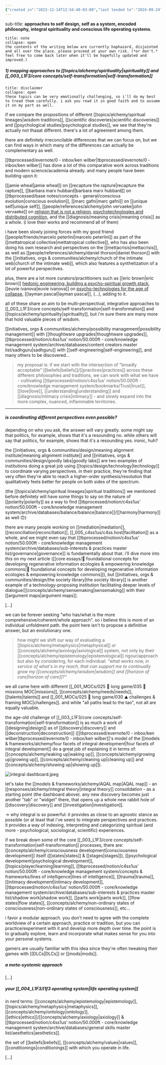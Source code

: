 ```yaml
---
{"created in":"2023-12-14T12:54:40-03:00","last tended to":"2024-09-24T16:19:46-03:00","dg-publish":true,"tags":["alchemy","essay","🌱"],"aliases":["🧘🏻‍♂️ a meta-system for modular self-unfoldment"],"notestage":["🌱"],"created":"2023-12-14T12:54:40.894-03:00","updated":"2025-05-21T16:16:05.448-03:00","permalink":"/core-essays/a-meta-system-for-modular-self-unfoldment-and-interoperability-across-philosophies-methodologies-and-perspectives/","dgPassFrontmatter":true}
---
```


sub-title: **approaches to self design, self as a system, encoded philosophy, integral spirituality and conscious life operating systems**.

```ad-warning
title: note
collapse: open
the contents of the writing below are currently haphazard, disjointed and all over the place. please proceed at your own risk. (*or don't.* feel free to come back later when it'll be hopefully updated and improved.)
```

##### 1) mapping approaches to [[topics/alchemy/spirituality\|spirituality]] and [[_003_L1F3/core concepts/self-transformation\|self-transformation]]

```ad-hint
title: disclaimer
collapse: open
these topics can be very emotionally challenging, so i'll do my best to tread them carefully. i ask you read it in good faith and to assume it on my part as well.
```

if we compare the propositions of different [[topics/alchemy/spiritual lineages\|wisdom traditions]], [[scientific discoveries\|scientific discoveries]] and [[psychological studies\|psychological studies]], we see that they're actually not thaaat different. there's a lot of agreement among them.

there are definitely irreconcilable differences that we can focus on, but we can find ways in which many of the differences can actually be complementary as well.

[[tbprocessed/evernote/0 - inbox/ken wilber\|tbprocessed/evernote/0 - inbox/ken wilber]] has done a lot of this comparative work across traditions and modern science/academia already. and many people have been building upon it:

[[jamie wheal\|jamie wheal]] on [[recapture the rapture\|recapture the rapture]], [[barbara marx hubbard\|barbara marx hubbard]] on [[tbprocessed/base notes/concepts - general/conscious evolution\|conscious evolution]], [[marc gafni\|marc gafni]] on [[unique self\|unique self]], [[people/references/alchemy/john vervaeke\|john vervaeke]] on [religion that is not a religion](https://www.youtube.com/@johnvervaeke), [psychotechnologies and distributed cognition](https://www.youtube.com/watch?v=237-jbJfleY), and the [[diagnosis/meaning crisis\|meaning crisis]] as a whole. (i love their works and recommend all of them)

i have been slowly joining forces with my good friend [[people/friends/marcelo peterlini\|marcelo peterlini]] as part of the [[mettatropical collective\|mettatropical collective]], who has also been doing his own research and perspectives on the [[mettacrisis\|mettacrisis]], as well as [[people/references/alchemy/daniel thorson\|daniel thorson]] with the [[initiatives, orgs & communities/alchemy/church of the intimate web\|church of the intimate web]], which also features a synthetization of a lot of powerful perspectives.

plus, there are a lot more curators/practitioners such as [[eric brown\|eric brown]] [hedonic engineering: building a psycho-spiritual growth stack](https://seriousplay.substack.com/p/hedonic-engineering), [[euvie ivanova\|euvie ivanova]] on [psycho-technologies for the age of collapse](https://euvieivanova.substack.com/p/psycho-technologies-for-the-age-of), [[layman pascal\|layman pascal]], (...), adding to it.

all of these share an aim to be multi-perspectival, integrative approaches to [[_003_L1F3/core concepts/self-transformation\|self-transformation]] and [[topics/alchemy/spirituality\|spirituality]], but i'm sure there are many more that hold valuable pieces of wisdom.

[[initiatives, orgs & communities/alchemy/possibility management\|possibility management]] with [[thoughtware upgrades\|thoughtware upgrades]], [[tbprocessed/notion/c4ss1us’ notion/50.000ft - core/knowledge management system/archive/databases/content creators master list/sadhguru\|sadhguru]] with [[self-engineering\|self-engineering]], and many others to be discovered...

> my proposal is: if we start with the intersection of "broadly acceptable" [[beliefs\|beliefs]]/[[practices\|practices]] across these different philosophies and traditions, we can work with what we have - cultivating [[tbprocessed/notion/c4ss1us’ notion/50.000ft - core/knowledge management system/bookmarks/Trust\|trust]], [[love\|love]], [[understanding\|understanding]] and [[diagnosis/intimacy crisis\|intimacy]] - and slowly expand into the more complex, nuanced, inflammable territories.

---
##### is coordinating different perspectives even possible?

depending on who you ask, the answer will vary greatly. some might say that politics, for example, shows that it's a resounding no. while others will say that politics, for example, shows that it's a resounding yes. ironic, huh?

the [[initiatives, orgs & communities/design/meaning alignment institute\|meaning alignment institute]] and [[initiatives, orgs & communities/design/goodly labs\|goodly labs]] are two examples of institutions doing a great job using [[topics/design/technology\|technology]] to coordinate varying perspectives. in their practice, they're finding that very often they're able to reach a higher-order synthesis/resolution that qualitatively feels better for people on both sides of the spectrum.

(the [[topics/alchemy/spiritual lineages\|spiritual traditions]] we mentioned before definitely will have some things to say on the nature of [[polarity\|polarity]] as a way to find [[tbprocessed/notion/c4ss1us’ notion/50.000ft - core/knowledge management system/archive/databases/balance/balance\|balance]]/[[harmony\|harmony]] as well 🙃)

there are many people working on [[mediation\|mediation]], [[reconciliation\|reconciliation]], [[_005_c4ss1us/c4ss.host\|facilitation]] as a whole, and we might even say that [[tbprocessed/notion/c4ss1us’ notion/50.000ft - core/knowledge management system/archive/databases/sub-interests & practices master list/governance\|governance]] is fundamentally about that. i'll dive more into this on my next article ([[core essays/💭 foundational concepts for developing regenerative information ecologies & empowering knowledge commons\|💭 foundational concepts for developing regenerative information ecologies & empowering knowledge commons]]), but [[initiatives, orgs & communities/design/the society library\|the society library]] is another example of a technology-proposing institution facilitating deeper levels of dialogue/[[concepts/alchemy/sensemaking\|sensemaking]] with their [[argument maps\|argument maps]].

[...]

we can be forever seeking "who has/what is the more comprehensive/coherent/whole approach". so i believe this is more of an individual unfoldment path. the point here isn't to propose a definitive answer, but an evolutionary one.

> how might we shift our way of evaluating a [[topics/alchemy/metaphysics\|metaphysical]] or [[concepts/alchemy/axiology\|axiological]] system, not only by their [[concepts/alchemy/epistemology\|epistemological]] rigour/approach but also by considering, for each individual: *"what works now, in service of what's in my reach, that can support me to continually grow my [[concepts/alchemy/wisdom\|wisdom]] and [[horizon of care\|horizon of care]]?"*

we all came here with different [[_001_MOCs/025 🔷 long game/035 🔭 missions MOC\|missions]], [[concepts/alchemy/needs\|needs]], [[talents\|talents]] and [[_001_MOCs/025 🔷 long game/030 ⛰ challenges & framing MOC\|challenges]]. and while "all paths lead to the tao", not all are equally valuable.

the age-old challenge of [[_003_L1F3/core concepts/self-transformation\|self-transformation]] is as much a work of [[designing\|design]] as of [[discovery\|discovery]] and [[deconstruction\|deconstruction]] ([[tbprocessed/evernote/0 - inbox/ken wilber\|tbprocessed/evernote/0 - inbox/ken wilber]]'s model of the [[models & frameworks/alchemy/four facets of integral development\|four facets of integral development]] do a great job of explaining it in terms of: [[concepts/alchemy/waking up\|waking up]], [[concepts/alchemy/growing up\|growing up]], [[concepts/alchemy/cleaning up\|cleaning up]] and [[concepts/alchemy/showing up\|showing up]]).

![integral dashboard.jpeg](/img/user/images/interfaces%20&%20designs/integral%20dashboard.jpeg)

let's take the [[models & frameworks/alchemy/AQAL map\|AQAL map]] - an [[responses/alchemy/integral theory\|integral theory]] consolidation - as a starting point (the dashboard above). any new discovery becomes just another "tab" or "widget" there, that opens up a whole new rabbit hole of [[discovery\|discovery]] and [[investigation\|investigation]].

-> why integral is so powerful: it provides as close to an agnostic stance as possible (or at least that i've seen) to integrate perspectives and practices. it provides a way of indexing, interpreting and categorizing spiritual (and more - psychological, sociological, scientific) experiences.

if we break down some of the core [[_003_L1F3/core concepts/self-transformation\|self-transformation]] processes, there are: [[concepts/alchemy/consciousness development\|consciousness development]] itself ([[states\|states]] & [[stages\|stages]]), [[psychological development\|psychological development]], [[topics/player/learning\|learning]], [[tbprocessed/notion/c4ss1us’ notion/50.000ft - core/knowledge management system/concepts & frameworks/lines of intelligence\|lines of intelligence]], [[trauma\|trauma]], [[intimacy development\|intimacy development]], [[tbprocessed/notion/c4ss1us’ notion/50.000ft - core/knowledge management system/archive/databases/sub-interests & practices master list/shadow work\|shadow work]], [[parts work\|parts work]], [[flow states\|flow states]], [[concepts/alchemy/non-ordinary states of consciousness\|non-ordinary states of consciousness]], etc...

i favor a modular approach. you don't need to agree with the complete worldview of a certain approach, practice or tradition, but you can practice/experiment with it and develop more depth over time. the point is to gradually explore, learn and incorporate what makes sense for you into your personal systems.

gamers are usually familiar with this idea since they're often tweaking their games with [[DLCs\|DLCs]] or [[mods\|mods]].

##### a meta-systemic approach

[...]
##### your [[_004_L1F3/l1f3 operating system\|life operating system]]

in nerd terms: [[concepts/alchemy/epistemology\|epistemology]], [[topics/alchemy/metaphysics\|metaphysics]], [[concepts/alchemy/ontology\|ontology]], [[ethics\|ethics]]/[[concepts/alchemy/axiology\|axiology]] & [[tbprocessed/notion/c4ss1us’ notion/50.000ft - core/knowledge management system/archive/databases/general skills master list/aesthetics\|aesthetics]].

the set of [[beliefs\|beliefs]], [[concepts/alchemy/values\|values]], [[conditionings\|conditionings]] with which you operate in life.

[...]